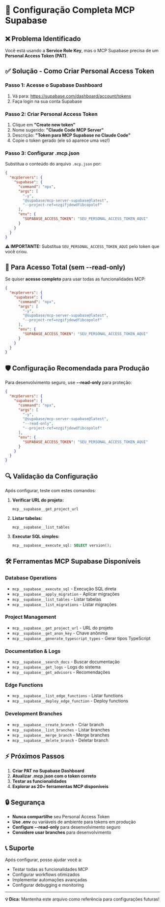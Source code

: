 # 🔧 Configuração Completa MCP Supabase

## ❌ Problema Identificado

Você está usando a **Service Role Key**, mas o MCP Supabase precisa de um **Personal Access Token (PAT)**.

## ✅ Solução - Como Criar Personal Access Token

### Passo 1: Acesse o Supabase Dashboard
1. Vá para: https://supabase.com/dashboard/account/tokens
2. Faça login na sua conta Supabase

### Passo 2: Criar Personal Access Token
1. Clique em **"Create new token"**
2. Nome sugerido: **"Claude Code MCP Server"**
3. Descrição: **"Token para MCP Supabase no Claude Code"**
4. Copie o token gerado (ele só aparece uma vez!)

### Passo 3: Configurar .mcp.json

Substitua o conteúdo do arquivo `.mcp.json` por:

```json
{
  "mcpServers": {
    "supabase": {
      "command": "npx",
      "args": [
        "-y",
        "@supabase/mcp-server-supabase@latest",
        "--project-ref=nzgifjdewdfibcopolof"
      ],
      "env": {
        "SUPABASE_ACCESS_TOKEN": "SEU_PERSONAL_ACCESS_TOKEN_AQUI"
      }
    }
  }
}
```

**⚠️ IMPORTANTE:** Substitua `SEU_PERSONAL_ACCESS_TOKEN_AQUI` pelo token que você criou.

## 🚀 Para Acesso Total (sem --read-only)

Se quiser **acesso completo** para usar todas as funcionalidades MCP:

```json
{
  "mcpServers": {
    "supabase": {
      "command": "npx",
      "args": [
        "-y",
        "@supabase/mcp-server-supabase@latest",
        "--project-ref=nzgifjdewdfibcopolof"
      ],
      "env": {
        "SUPABASE_ACCESS_TOKEN": "SEU_PERSONAL_ACCESS_TOKEN_AQUI"
      }
    }
  }
}
```

## 🛡️ Configuração Recomendada para Produção

Para desenvolvimento seguro, use **--read-only** para proteção:

```json
{
  "mcpServers": {
    "supabase": {
      "command": "npx",
      "args": [
        "-y",
        "@supabase/mcp-server-supabase@latest",
        "--read-only",
        "--project-ref=nzgifjdewdfibcopolof"
      ],
      "env": {
        "SUPABASE_ACCESS_TOKEN": "SEU_PERSONAL_ACCESS_TOKEN_AQUI"
      }
    }
  }
}
```

## 🔍 Validação da Configuração

Após configurar, teste com estes comandos:

1. **Verificar URL do projeto:**
   ```
   mcp__supabase__get_project_url
   ```

2. **Listar tabelas:**
   ```
   mcp__supabase__list_tables
   ```

3. **Executar SQL simples:**
   ```sql
   mcp__supabase__execute_sql: SELECT version();
   ```

## 🛠️ Ferramentas MCP Supabase Disponíveis

### Database Operations
- `mcp__supabase__execute_sql` - Execução SQL direta
- `mcp__supabase__apply_migration` - Aplicar migrações
- `mcp__supabase__list_tables` - Listar tabelas
- `mcp__supabase__list_migrations` - Listar migrações

### Project Management  
- `mcp__supabase__get_project_url` - URL do projeto
- `mcp__supabase__get_anon_key` - Chave anônima
- `mcp__supabase__generate_typescript_types` - Gerar tipos TypeScript

### Documentation & Logs
- `mcp__supabase__search_docs` - Buscar documentação
- `mcp__supabase__get_logs` - Logs do sistema
- `mcp__supabase__get_advisors` - Recomendações

### Edge Functions
- `mcp__supabase__list_edge_functions` - Listar functions
- `mcp__supabase__deploy_edge_function` - Deploy functions

### Development Branches
- `mcp__supabase__create_branch` - Criar branch
- `mcp__supabase__list_branches` - Listar branches
- `mcp__supabase__merge_branch` - Merge branches
- `mcp__supabase__delete_branch` - Deletar branch

## ⚡ Próximos Passos

1. **Criar PAT no Supabase Dashboard**
2. **Atualizar .mcp.json com o token correto**
3. **Testar as funcionalidades**
4. **Explorar as 20+ ferramentas MCP disponíveis**

## 🔒 Segurança

- **Nunca compartilhe** seu Personal Access Token
- **Use .env** ou variáveis de ambiente para tokens em produção
- **Configure --read-only** para desenvolvimento seguro
- **Considere usar branches** para desenvolvimento

## 📞 Suporte

Após configurar, posso ajudar você a:
- Testar todas as funcionalidades MCP
- Configurar workflows otimizados
- Implementar automações avançadas
- Configurar debugging e monitoring

---

**💡 Dica:** Mantenha este arquivo como referência para configurações futuras!